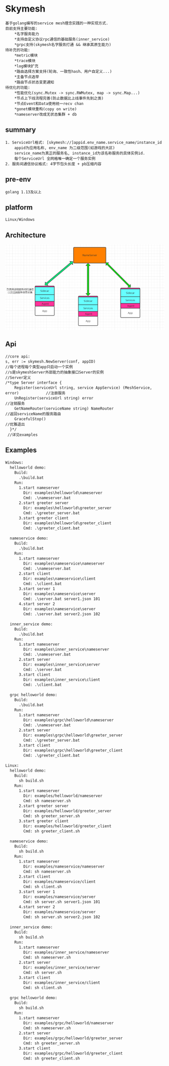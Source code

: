 Skymesh
========
    基于golang编写的service mesh理念实践的一种实现方式.
    目前支持主要功能:
        *名字服务能力
        *支持自定义协议rpc通信的基础服务(inner_service)
        *grpc支持(skymesh名字服务打通 && 继承其原生能力)
    待补充的功能:
        *metric模块
        *trace模块
        *log模块扩充
        *路由选择方案支持(轮询、一致性hash、用户自定义...)
        *主备节点选举
        *路由节点状态变更通知
    待优化的功能:
        *性能优化(sync.Mutex -> sync.RWMutex, map -> sync.Map...)
        *节点上下线流程完善(防止数据比上线事件先到之类)
        *节点Event和Data使用统一recv chan
        *gonet模块重构(copy on write)
        *nameserver改成无状态集群 + db

summary
-------
    1. ServiceUrl格式: [skymesh://]appid.env_name.service_name/instance_id
        appid为应用名称, env_name 为二级范围(如游戏的大区)
        service_name为真正的服务名, instance_id为该名称服务的具体实例id.
        每个ServiceUrl 全网格唯一确定一个服务实例
    2. 服务间通信协议格式: 4字节包头长度 + pb压缩内容

pre-env
-------
    golang 1.13及以上

platform
-----
    Linux/Windows

Architecture
-------
![flowchart](https://github.com/xingshuo/skymesh/blob/master/flowchart.png)

Api
-----
    //core api:
    s, err := skymesh.NewServer(conf, appID)
    //每个进程每个类型app只启动一个实例
    //s是skymeshServer外部能力的抽象接口Server的实例
    //Server定义
    /*type Server interface {
       	Register(serviceUrl string, service AppService) (MeshService, error)            //注册服务
       	UnRegister(serviceUrl string) error                                             //注销服务
       	GetNameRouter(serviceName string) NameRouter                                    //返回serviceName的服务路由
       	GracefulStop()                                                                  //优雅退出
      }*/
     //详见examples
     
Examples
-----
    Windows:
      helloworld demo:
        Build:
          .\build.bat
        Run:
          1.start nameserver
            Dir: examples\helloworld\nameserver
            Cmd: .\nameserver.bat
          2.start greeter server
            Dir: examples\helloworld\greeter_server
            Cmd: .\greeter_server.bat
          3.start greeter client
            Dir: examples\helloworld\greeter_client
            Cmd: .\greeter_client.bat
    
      nameservice demo:
        Build:
          .\build.bat
        Run:
          1.start nameserver
            Dir: examples\nameservice\nameserver
            Cmd: .\nameserver.bat
          2.start client
            Dir: examples\nameservice\client
            Cmd: .\client.bat
          3.start server 1
            Dir: examples\nameservice\server
            Cmd: .\server.bat server1.json 101
          4.start server 2
            Dir: examples\nameservice\server
            Cmd: .\server.bat server2.json 102
            
      inner_service demo: 
        Build:
          .\build.bat
        Run:
          1.start nameserver
            Dir: examples\inner_service\nameserver
            Cmd: .\nameserver.bat
          2.start server
            Dir: examples\inner_service\server
            Cmd: .\server.bat
          3.start client
            Dir: examples\inner_service\client
            Cmd: .\client.bat
      
      grpc helloworld demo:
        Build:
          .\build.bat
        Run:
          1.start nameserver
            Dir: examples\grpc\helloworld\nameserver
            Cmd: .\nameserver.bat
          2.start server
            Dir: examples\grpc\helloworld\greeter_server
            Cmd: .\greeter_server.bat
          3.start client
            Dir: examples\grpc\helloworld\greeter_client
            Cmd: .\greeter_client.bat
         
    Linux:
      helloworld demo:
        Build:
          sh build.sh
        Run:
          1.start nameserver
            Dir: examples/helloworld/nameserver
            Cmd: sh nameserver.sh
          2.start greeter server
            Dir: examples/helloworld/greeter_server
            Cmd: sh greeter_server.sh
          3.start greeter client
            Dir: examples/helloworld/greeter_client
            Cmd: sh greeter_client.sh

      nameservice demo:
        Build:
          sh build.sh
        Run:
          1.start nameserver
            Dir: examples/nameservice/nameserver
            Cmd: sh nameserver.sh
          2.start client
            Dir: examples/nameservice/client
            Cmd: sh client.sh
          3.start server 1
            Dir: examples/nameservice/server
            Cmd: sh server.sh server1.json 101
          4.start server 2
            Dir: examples/nameservice/server
            Cmd: sh server.sh server2.json 102
      
      inner_service demo:
        Build:
          sh build.sh
        Run:
          1.start nameserver
            Dir: examples/inner_service/nameserver
            Cmd: sh nameserver.sh
          2.start server
            Dir: examples/inner_service/server
            Cmd: sh server.sh
          3.start client
            Dir: examples/inner_service/client
            Cmd: sh client.sh
      
      grpc helloworld demo:
        Build:
          sh build.sh
        Run:
          1.start nameserver
            Dir: examples/grpc/helloworld/nameserver
            Cmd: sh nameserver.sh
          2.start server
            Dir: examples/grpc/helloworld/greeter_server
            Cmd: sh greeter_server.sh
          3.start client
            Dir: examples/grpc/helloworld/greeter_client
            Cmd: sh greeter_client.sh